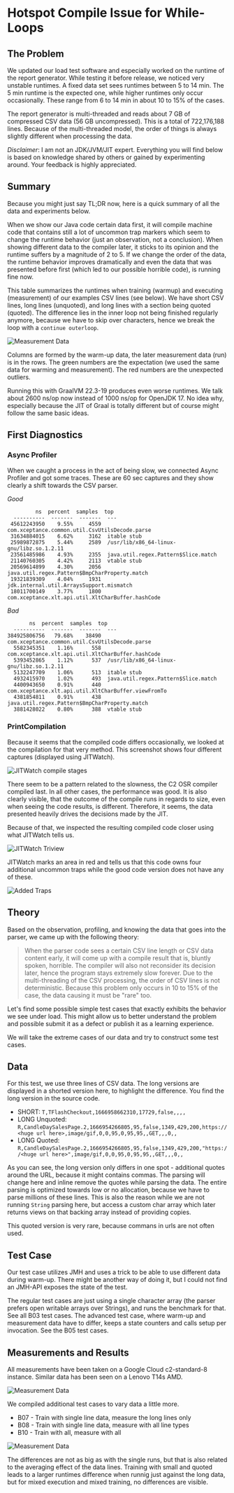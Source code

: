 # Hotspot Compile Issue for While-Loops

## The Problem

We updated our load test software and especially worked on the runtime of the report generator. While testing it before release, we noticed very unstable runtimes. A fixed data set sees runtimes between 5 to 14 min. The 5 min runtime is the expected one, while higher runtimes only occur occasionally. These range from 6 to 14 min in about 10 to 15% of the cases.

The report generator is multi-threaded and reads about 7 GB of compressed CSV data (56 GB uncompressed). This is a total of 722,176,188 lines. Because of the multi-threaded model, the order of things is always slightly different when processing the data.

*Disclaimer*: I am not an JDK/JVM/JIT expert. Everything you will find below is based on knowledge shared by others or gained by experimenting around. Your feedback is highly appreciated.

## Summary
Because you might just say TL;DR now, here is a quick summary of all the data and experiments below.

When we show our Java code certain data first, it will compile machine code that contains still a lot of uncommon trap markers which seem to change the runtime behavior (just an observation, not a conclusion). When showing different data to the compiler later, it sticks to its opinion and the runtime suffers by a magnitude of 2 to 5. If we change the order of the data, the runtime behavior improves dramatically and even the data that was presented before first (which led to our possible horrible code), is running fine now.

This table summarizes the runtimes when training (warmup) and executing (measurement) of our examples CSV lines (see below). We have short CSV lines, long lines (unquoted), and long lines with a section being quoted (quoted). The difference lies in the inner loop not being finished regularly anymore, because we have to skip over characters, hence we break the loop with a `continue outerloop`.

![Measurement Data](/assets/data.png)

Columns are formed by the warm-up data, the later measurement data (run) is in the rows. The green numbers are the expectation (we used the same data for warming and measurement). The red numbers are the unexpected outliers.

Running this with GraalVM 22.3-19 produces even worse runtimes. We talk about 2600 ns/op now instead of 1000 ns/op for OpenJDK 17. No idea why, especially because the JIT of Graal is totally different but of course might follow the same basic ideas.

## First Diagnostics

### Async Profiler

When we caught a process in the act of being slow, we connected Async Profiler and got some traces. These are 60 sec captures and they show clearly a shift towards the CSV parser.

*Good*

```
         ns  percent  samples  top
  ----------  -------  -------  ---
 45612243950    9.55%     4559  com.xceptance.common.util.CsvUtilsDecode.parse
 31634884015    6.62%     3162  itable stub
 25989872875    5.44%     2589  /usr/lib/x86_64-linux-gnu/libz.so.1.2.11
 23561485986    4.93%     2355  java.util.regex.Pattern$Slice.match
 21140760305    4.42%     2113  vtable stub
 20569614899    4.30%     2056  java.util.regex.Pattern$BmpCharProperty.match
 19321839309    4.04%     1931  jdk.internal.util.ArraysSupport.mismatch
 18011700149    3.77%     1800  com.xceptance.xlt.api.util.XltCharBuffer.hashCode
```

*Bad*

```
       ns  percent  samples  top
  ----------  -------  -------  ---
384925806756   79.68%    38490  com.xceptance.common.util.CsvUtilsDecode.parse
  5582345351    1.16%      558  com.xceptance.xlt.api.util.XltCharBuffer.hashCode
  5393452865    1.12%      537  /usr/lib/x86_64-linux-gnu/libz.so.1.2.11
  5132247709    1.06%      513  itable stub
  4932415970    1.02%      493  java.util.regex.Pattern$Slice.match
  4400943650    0.91%      440  com.xceptance.xlt.api.util.XltCharBuffer.viewFromTo
  4381854811    0.91%      438  java.util.regex.Pattern$BmpCharProperty.match
  3881428022    0.80%      388  vtable stub
```

### PrintCompilation

Because it seems that the compiled code differs occasionally, we looked at the compilation for that very method. This screenshot shows four different captures (displayed using JITWatch).

![JITWatch compile stages](/assets/jitwatch-compile.png)

There seem to be a pattern related to the slowness, the C2 OSR compiler compiled last. In all other cases, the performance was good. It is also clearly visible, that the outcome of the compile runs in regards to size, even when seeing the code results, is different. Therefore, it seems, the data presented heavily drives the decisions made by the JIT.

Because of that, we inspected the resulting compiled code closer using what JITWatch tells us.

![JITWatch Triview](/assets/jitwatch-triview.png)

JITWatch marks an area in red and tells us that this code owns four additional uncommon traps while the good code version does not have any of these.

![Added Traps](/assets/additional-traps.png)

## Theory

Based on the observation, profiling, and knowing the data that goes into the parser, we came up with the following theory:

> When the parser code sees a certain CSV line length or CSV data content early, it will come up with a compile result that is, bluntly spoken, horrible. The compiler will also not reconsider its decision later, hence the program stays extremely slow forever. Due to the multi-threading of the CSV processing, the order of CSV lines is not deterministic. Because this problem only occurs in 10 to 15% of the case, the data causing it must be "rare" too.

Let's find some possible simple test cases that exactly exhibits the behavior we see under load. This might allow us to better understand the problem and possible submit it as a defect or publish it as a learning experience.

We will take the extreme cases of our data and try to construct some test cases.

## Data
For this test, we use three lines of CSV data. The long versions are displayed in a shorted version here, to highlight the difference. You find the long version in the source code.

* SHORT: `T,TFlashCheckout,1666958662310,17729,false,,,,`
* LONG Unquoted: `R,CandleDaySalesPage.2,1666954266805,95,false,1349,429,200,https://<huge url here>,image/gif,0,0,95,0,95,95,,GET,,,0,,`
* LONG Quoted: `R,CandleDaySalesPage.2,1666954266805,95,false,1349,429,200,"https://<huge url here>",image/gif,0,0,95,0,95,95,,GET,,,0,,`

As you can see, the long version only differs in one spot - additional quotes around the URL, because it might contains commas. The parsing will change here and inline remove the quotes while parsing the data. The entire parsing is optimized towards low or no allocation, because we have to parse millions of these lines. This is also the reason while we are not running `String` parsing here, but access a custom char array which later returns views on that backing array instead of providing copies.

This quoted version is very rare, because commans in urls are not often used.

## Test Case
Our test case utilizes JMH and uses a trick to be able to use different data during warm-up. There might be another way of doing it, but I could not find an JMH-API exposes the state of the test.

The regular test cases are just using a single character array (the parser prefers open writable arrays over Strings), and runs the benchmark for that. See all B03 test cases.
The advanced test case, where warm-up and measurement data have to differ, keeps a state counters and calls setup per invocation. See the B05 test cases.

## Measurements and Results

All measurements have been taken on a Google Cloud c2-standard-8 instance. Similar data has been seen on a Lenovo T14s AMD.

![Measurement Data](/assets/data.png)

We compiled additional test cases to vary data a little more.

* B07 - Train with single line data, measure the long lines only
* B08 - Train with single line data, measure with all line types
* B10 - Train with all, measure with all

![Measurement Data](/assets/measurement-mixed.png)

The differences are not as big as with the single runs, but that is also related to the averaging effect of the data lines. Training with small and quoted leads to a larger runtimes difference when runnig just against the long data, but for mixed execution and mixed training, no differences are visible.
